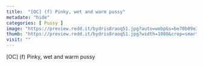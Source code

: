 ```yaml
---
title:  "[OC] (f) Pinky, wet and warm pussy"
metadate: "hide"
categories: [ Pussy ]
image: "https://preview.redd.it/bydris8raoq51.jpg?auto=webp&s=be70b09e3d6ce874b5c6af91738e9b683c35f912"
thumb: "https://preview.redd.it/bydris8raoq51.jpg?width=1080&crop=smart&auto=webp&s=16dd4fd4564e05c7dac59125e862429a9a73ee07"
visit: ""
---
```

[OC] (f) Pinky, wet and warm pussy
